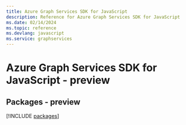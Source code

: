 ```yaml
---
title: Azure Graph Services SDK for JavaScript
description: Reference for Azure Graph Services SDK for JavaScript
ms.date: 02/14/2024
ms.topic: reference
ms.devlang: javascript
ms.service: graphservices
---
```

# Azure Graph Services SDK for JavaScript - preview
## Packages - preview
[!INCLUDE [packages](graph-services-index.md)]